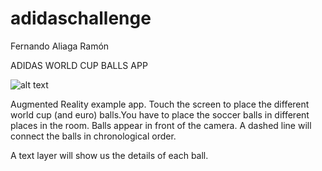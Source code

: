# adidaschallenge

Fernando Aliaga Ramón

ADIDAS WORLD CUP BALLS APP

![alt text](http://imageshack.com/a/img924/7848/Fsax6w.jpg)

Augmented Reality example app. Touch the screen to place the different world cup (and euro) balls.You have to place the soccer balls in different places in the room. Balls appear in front of the camera. A dashed line will connect the balls in chronological order.

A text layer will show us the details of each ball.

